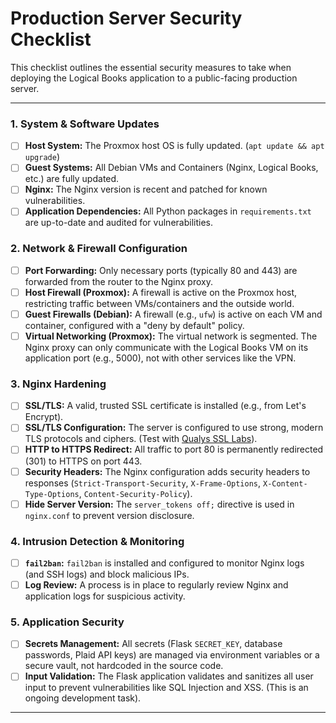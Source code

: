 # Production Server Security Checklist

This checklist outlines the essential security measures to take when deploying the Logical Books application to a public-facing production server.

---

### 1. System & Software Updates
- [ ] **Host System:** The Proxmox host OS is fully updated. (`apt update && apt upgrade`)
- [ ] **Guest Systems:** All Debian VMs and Containers (Nginx, Logical Books, etc.) are fully updated.
- [ ] **Nginx:** The Nginx version is recent and patched for known vulnerabilities.
- [ ] **Application Dependencies:** All Python packages in `requirements.txt` are up-to-date and audited for vulnerabilities.

### 2. Network & Firewall Configuration
- [ ] **Port Forwarding:** Only necessary ports (typically 80 and 443) are forwarded from the router to the Nginx proxy.
- [ ] **Host Firewall (Proxmox):** A firewall is active on the Proxmox host, restricting traffic between VMs/containers and the outside world.
- [ ] **Guest Firewalls (Debian):** A firewall (e.g., `ufw`) is active on each VM and container, configured with a "deny by default" policy.
- [ ] **Virtual Networking (Proxmox):** The virtual network is segmented. The Nginx proxy can only communicate with the Logical Books VM on its application port (e.g., 5000), not with other services like the VPN.

### 3. Nginx Hardening
- [ ] **SSL/TLS:** A valid, trusted SSL certificate is installed (e.g., from Let's Encrypt).
- [ ] **SSL/TLS Configuration:** The server is configured to use strong, modern TLS protocols and ciphers. (Test with [Qualys SSL Labs](https://www.ssllabs.com/ssltest/)).
- [ ] **HTTP to HTTPS Redirect:** All traffic to port 80 is permanently redirected (301) to HTTPS on port 443.
- [ ] **Security Headers:** The Nginx configuration adds security headers to responses (`Strict-Transport-Security`, `X-Frame-Options`, `X-Content-Type-Options`, `Content-Security-Policy`).
- [ ] **Hide Server Version:** The `server_tokens off;` directive is used in `nginx.conf` to prevent version disclosure.

### 4. Intrusion Detection & Monitoring
- [ ] **`fail2ban`:** `fail2ban` is installed and configured to monitor Nginx logs (and SSH logs) and block malicious IPs.
- [ ] **Log Review:** A process is in place to regularly review Nginx and application logs for suspicious activity.

### 5. Application Security
- [ ] **Secrets Management:** All secrets (Flask `SECRET_KEY`, database passwords, Plaid API keys) are managed via environment variables or a secure vault, not hardcoded in the source code.
- [ ] **Input Validation:** The Flask application validates and sanitizes all user input to prevent vulnerabilities like SQL Injection and XSS. (This is an ongoing development task).

---
